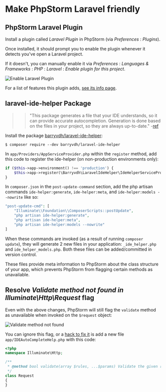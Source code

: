 # Make PhpStorm Laravel friendly

## PhpStorm Laravel Plugin
Install a plugin called *Laravel Plugin* in PhpStorm (via *Preferences* : *Plugins*).

Once installed, it should prompt you to enable the plugin whenever it detects you've open a Laravel project.

If it doesn't, you can manually enable it via *Preferences* : *Languages & Frameworks* : *PHP* : *Laravel* : *Enable plugin for this project*.

<img src='https://s3.amazonaws.com/making-the-internet/laravel-enable-plugin@2x.png' style='max-width:1000px;' alt='Enable Laravel Plugin'>


For a list of features this plugin adds, [see its info page](https://plugins.jetbrains.com/plugin/7532-laravel-plugin).

## laravel-ide-helper Package

>> "This package generates a file that your IDE understands, so it can provide accurate autocompletion. Generation is done based on the files in your project, so they are always up-to-date." -[ref](https://github.com/barryvdh/laravel-ide-helper)

Install the package [barryvdh/laravel-ide-helper](https://github.com/barryvdh/laravel-ide-helper):

```
$ composer require --dev barryvdh/laravel-ide-helper
```

In `app/Providers/AppServiceProvider.php` within the `register` method, add this code to register the ide-helper (on non-production environments only):

```php
if ($this->app->environment() !== 'production') {
    $this->app->register(\Barryvdh\LaravelIdeHelper\IdeHelperServiceProvider::class);
}
```

In `composer.json` in the `post-update-command` section, add the php artisan commands `ide-helper:generate`, `ide-helper:meta`, and `ide-helper:models --nowrite` like so:

```php
"post-update-cmd": [
    "Illuminate\\Foundation\\ComposerScripts::postUpdate",
    "php artisan ide-helper:generate",
    "php artisan ide-helper:meta",
    "php artisan ide-helper:models --nowrite"
]
```

When these commands are invoked (as a result of running `composer update`), they will generate 2 new files in your application: `_ide_helper.php` and `ide_helper_models.php`. Both these files can be added/committed in version control.

These files provide meta information to PhpStorm about the class structure of your app, which prevents PhpStorm from flagging certain methods as unavailable.


## Resolve *Validate method not found in Illuminate\Http\Request* flag

Even with the above changes, PhpStorm will still flag the `validate` method as unavailable when invoked on the `$request` object:


<img src='https://s3.amazonaws.com/making-the-internet/laravel-validate-method-phpstorm@2x.png' style='max-width:563px;' alt='Validate method not found'>


You can ignore this flag, or a [hack to fix it](https://github.com/barryvdh/laravel-ide-helper/issues/608) is add a new file `app/IDEAutoCompleteHelp.php` with this code:

```php
<?php
namespace Illuminate\Http;

/**
 * @method bool validate(array $rules, ...$params) Validate the given request with the given rules.
 */
class Request
{
}
```